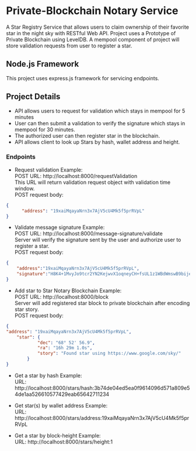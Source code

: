 # Private-Blockchain Notary Service

A Star Registry Service that allows users to claim ownership of their favorite star in the night sky with RESTful Web API.
Project uses a Prototype of Private Blockchain using LevelDB.
A mempool component of project will store validation requests from user to register a star.

## Node.js Framework

This project uses express.js framework for servicing endpoints.

## Project Details

- API allows users to request for validation which stays in mempool for 5 minutes
- User can then submit a validation to verify the signature which stays in mempool for 30 minutes.
- The authorized user can then register star in the blockchain.
- API allows client to look up Stars by hash, wallet address and height.

### Endpoints

- Request validation
Example:  
POST URL: http://localhost:8000/requestValidation  
This URL will return validation request object with validation time window.  
POST request body:
```json
{
      "address": "19xaiMqayaNrn3x7AjV5cU4Mk5f5prRVpL"
}
```

- Validate message signature
Example:  
POST URL: http://localhost:8000/message-signature/validate  
Server will verify the signature sent by the user and authorize user to register a star.  
POST request body:
```json
{
	"address":"19xaiMqayaNrn3x7AjV5cU4Mk5f5prRVpL",
	"signature":"H8K4+1MvyJo9tcr2YN2KejwvX1oqneyCH+fsUL1z1WBdWmswB9bijeFfOfMqK68kQ5RO6ZxhomoXQG3fkLaBl+Q="
}
```

- Add star to Star Notary Blockchain
Example:  
POST URL: http://localhost:8000/block  
Server will add registered star block to private blockchain after encoding star story.  
POST request body:
```json
{
"address": "19xaiMqayaNrn3x7AjV5cU4Mk5f5prRVpL",
    "star": {
            "dec": "68° 52' 56.9",
            "ra": "16h 29m 1.0s",
            "story": "Found star using https://www.google.com/sky/"
        }
}
```

- Get a star by hash
Example:  
URL: http://localhost:8000/stars/hash:3b74de04ed5ea0f9614096d571a809e54de1aa526610577429eab65642711234

- Get star(s) by wallet address
Example:  
URL: http://localhost:8000/stars/address:19xaiMqayaNrn3x7AjV5cU4Mk5f5prRVpL

- Get a star by block-height
Example:  
URL: http://localhost:8000/stars/height:1
